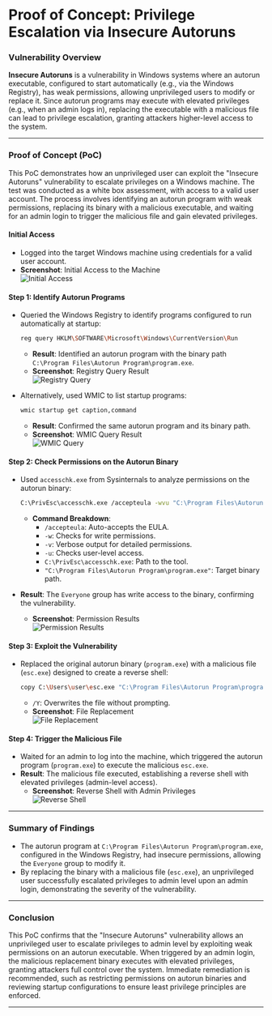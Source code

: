 # Proof of Concept: Privilege Escalation via Insecure Autoruns

### Vulnerability Overview

**Insecure Autoruns** is a vulnerability in Windows systems where an autorun executable, configured to start automatically (e.g., via the Windows Registry), has weak permissions, allowing unprivileged users to modify or replace it. Since autorun programs may execute with elevated privileges (e.g., when an admin logs in), replacing the executable with a malicious file can lead to privilege escalation, granting attackers higher-level access to the system.

---

### Proof of Concept (PoC)

This PoC demonstrates how an unprivileged user can exploit the "Insecure Autoruns" vulnerability to escalate privileges on a Windows machine. The test was conducted as a white box assessment, with access to a valid user account. The process involves identifying an autorun program with weak permissions, replacing its binary with a malicious executable, and waiting for an admin login to trigger the malicious file and gain elevated privileges.

#### Initial Access
- Logged into the target Windows machine using credentials for a valid user account.  
- **Screenshot**: Initial Access to the Machine  
  ![Initial Access](https://github.com/user-attachments/assets/874bcd58-703c-443d-915c-5c0a721b41ae)

#### Step 1: Identify Autorun Programs
- Queried the Windows Registry to identify programs configured to run automatically at startup:  
  ```bash
  reg query HKLM\SOFTWARE\Microsoft\Windows\CurrentVersion\Run
  ```
  - **Result**: Identified an autorun program with the binary path `C:\Program Files\Autorun Program\program.exe`.  
  - **Screenshot**: Registry Query Result  
    ![Registry Query](https://github.com/user-attachments/assets/779f48f7-971d-4c6a-8532-1b265bea0115)

- Alternatively, used WMIC to list startup programs:  
  ```bash
  wmic startup get caption,command
  ```
  - **Result**: Confirmed the same autorun program and its binary path.  
  - **Screenshot**: WMIC Query Result  
    ![WMIC Query](https://github.com/user-attachments/assets/30030100-2834-4461-acb2-98a0282ca71c)

#### Step 2: Check Permissions on the Autorun Binary
- Used `accesschk.exe` from Sysinternals to analyze permissions on the autorun binary:  
  ```bash
  C:\PrivEsc\accesschk.exe /accepteula -wvu "C:\Program Files\Autorun Program\program.exe"
  ```
  - **Command Breakdown**:  
    - `/accepteula`: Auto-accepts the EULA.  
    - `-w`: Checks for write permissions.  
    - `-v`: Verbose output for detailed permissions.  
    - `-u`: Checks user-level access.  
    - `C:\PrivEsc\accesschk.exe`: Path to the tool.  
    - `"C:\Program Files\Autorun Program\program.exe"`: Target binary path.

- **Result**: The `Everyone` group has write access to the binary, confirming the vulnerability.  
  - **Screenshot**: Permission Results  
    ![Permission Results](https://github.com/user-attachments/assets/7244ad55-a8a3-43d1-93f6-fe3c2f315049)

#### Step 3: Exploit the Vulnerability
- Replaced the original autorun binary (`program.exe`) with a malicious file (`esc.exe`) designed to create a reverse shell:  
  ```bash
  copy C:\Users\user\esc.exe "C:\Program Files\Autorun Program\program.exe" /Y
  ```
  - `/Y`: Overwrites the file without prompting.  
  - **Screenshot**: File Replacement  
    ![File Replacement](https://github.com/user-attachments/assets/e8dd74ce-ee59-4188-b5db-84815e455904)

#### Step 4: Trigger the Malicious File
- Waited for an admin to log into the machine, which triggered the autorun program (`program.exe`) to execute the malicious `esc.exe`.  
- **Result**: The malicious file executed, establishing a reverse shell with elevated privileges (admin-level access).  
  - **Screenshot**: Reverse Shell with Admin Privileges  
    ![Reverse Shell](https://github.com/user-attachments/assets/320ae655-96d5-403c-b4ed-49a2161825fd)

---

### Summary of Findings

- The autorun program at `C:\Program Files\Autorun Program\program.exe`, configured in the Windows Registry, had insecure permissions, allowing the `Everyone` group to modify it.  
- By replacing the binary with a malicious file (`esc.exe`), an unprivileged user successfully escalated privileges to admin level upon an admin login, demonstrating the severity of the vulnerability.

---

### Conclusion

This PoC confirms that the "Insecure Autoruns" vulnerability allows an unprivileged user to escalate privileges to admin level by exploiting weak permissions on an autorun executable. When triggered by an admin login, the malicious replacement binary executes with elevated privileges, granting attackers full control over the system. Immediate remediation is recommended, such as restricting permissions on autorun binaries and reviewing startup configurations to ensure least privilege principles are enforced.

---












